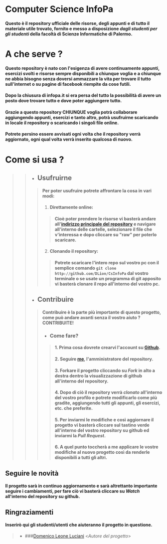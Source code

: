# Computer Science InfoPa
#### Questo è il repository ufficiale delle risorse, degli appunti e di tutto il materiale utile trovato, fornito e messo a disposizione *dagli studenti per gli studenti* della facoltà di Scienze Informatiche di Palermo.

# A che serve ?
#### Questo repository è nato con l'esigenza di avere continuamente appunti, esercizi svolti e risorse sempre disponibili a chiunque voglia e a chiunque ne abbia bisogno senza doversi ammazzare la vita per trovare il tutto sull'internet o su pagine di facebook riempite da cose futili.
#### Dopo la chiusura di infopa.it si era persa del tutto la possibilità di avere un posto dove trovare tutto e dove poter aggiungere tutto.
#### Grazie a questo repository CHIUNQUE voglia potrà collaborare aggiungendo appunti, esercizi e tanto altro, potrà usufruirne scaricando in locale il repository o scaricando i singoli file online.
#### Potrete persino essere avvisati ogni volta che il repository verrà aggiornato, ogni qual volta verrà inserito qualcosa di nuovo.

# Come si usa ?
> > * ## Usufruirne
> > > #### Per poter usufruire potrete affrontare la cosa in vari modi:
> > > 1. #### Direttamente online:
> > > > #### Cioè poter prendere le risorse vi basterà andare all'[indirizzo principale del repository](http://github.com/DLion/CsInfoPa) e navigare all'interno delle cartelle, selezionare il file che v'interessa e dopo cliccare su "raw" per poterlo scaricare.
> > > 2. #### Clonando il repository:
> > > > #### Potrete scaricare l'intero repo sul vostro pc con il semplice comando `git clone http://github.com/DLion/CsInfoPa` dal vostro terminale o se usate un programma di git apposito vi basterà clonare il repo all'interno del vostro pc.
> > * ## Contribuire 
> > > #### Contribuire è la parte più importante di questo progetto, come può andare avanti senza il vostro aiuto ? CONTRIBUITE!
> > > * ### Come fare?
> > > > #### 1. Prima cosa dovrete crearvi l'account su [Github](http://github.com).
> > > > #### 2. Seguire [me](http://github.com/DLion), l'amministratore del repository.
> > > > #### 3. Forkare il progetto cliccando su *Fork* in alto a destra dentro la visualizzazione di github all'interno del repository.
> > > > #### 4. Dopo di ciò il repository verrà *clonato* all'interno del vostro profilo e potrete modificarlo come più gradite, aggiungendo tutti gli appunti, gli esercizi, etc. che preferite.
> > > > #### 5. Per inviarmi le modifiche e così aggiornare il progetto vi basterà cliccare sul tastino verde all'interno del vostro repository su github ed inviarmi la *Pull Request*.
> > > > #### 6. A quel punto toccherà a me applicare le vostre modifiche al nuovo progetto così da renderle disponibili a tutti gli altri.

## Seguire le novità
#### Il progetto sarà in continuo aggiornamento e sarà altrettanto importante seguire i cambiamenti, per fare ciò vi basterà cliccare su *Watch* all'interno del repository su github.

## Ringraziamenti
#### Inserirò qui gli studenti/utenti che aiuteranno il progetto in questione.
> * ###[Domenico Leone Luciani](http://github.com/DLion) <*Autore del progetto*>